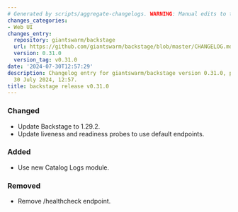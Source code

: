 ```yaml
---
# Generated by scripts/aggregate-changelogs. WARNING: Manual edits to this files will be overwritten.
changes_categories:
- Web UI
changes_entry:
  repository: giantswarm/backstage
  url: https://github.com/giantswarm/backstage/blob/master/CHANGELOG.md#0310---2024-07-30
  version: 0.31.0
  version_tag: v0.31.0
date: '2024-07-30T12:57:29'
description: Changelog entry for giantswarm/backstage version 0.31.0, published on
  30 July 2024, 12:57.
title: backstage release v0.31.0
---
```


### Changed
- Update Backstage to 1.29.2.
- Update liveness and readiness probes to use default endpoints.
### Added
- Use new Catalog Logs module.
### Removed
- Remove /healthcheck endpoint.
